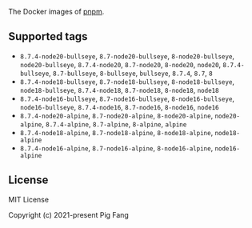 The Docker images of [pnpm](https://pnpm.io).

## Supported tags

- `8.7.4-node20-bullseye`, `8.7-node20-bullseye`, `8-node20-bullseye`, `node20-bullseye`, `8.7.4-node20`, `8.7-node20`, `8-node20`, `node20`, `8.7.4-bullseye`, `8.7-bullseye`, `8-bullseye`, `bullseye`, `8.7.4`, `8.7`, `8`
- `8.7.4-node18-bullseye`, `8.7-node18-bullseye`, `8-node18-bullseye`, `node18-bullseye`, `8.7.4-node18`, `8.7-node18`, `8-node18`, `node18`
- `8.7.4-node16-bullseye`, `8.7-node16-bullseye`, `8-node16-bullseye`, `node16-bullseye`, `8.7.4-node16`, `8.7-node16`, `8-node16`, `node16`
- `8.7.4-node20-alpine`, `8.7-node20-alpine`, `8-node20-alpine`, `node20-alpine`, `8.7.4-alpine`, `8.7-alpine`, `8-alpine`, `alpine`
- `8.7.4-node18-alpine`, `8.7-node18-alpine`, `8-node18-alpine`, `node18-alpine`
- `8.7.4-node16-alpine`, `8.7-node16-alpine`, `8-node16-alpine`, `node16-alpine`

## License

MIT License

Copyright (c) 2021-present Pig Fang
